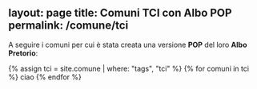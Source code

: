 layout: page
title: Comuni TCI con Albo POP
permalink: /comune/tci
---

A seguire i comuni per cui è stata creata una versione **POP** del loro **Albo Pretorio**:

{% assign tci = site.comune | where: "tags", "tci" %}
{% for comuni in tci %}
  ciao
{% endfor %}